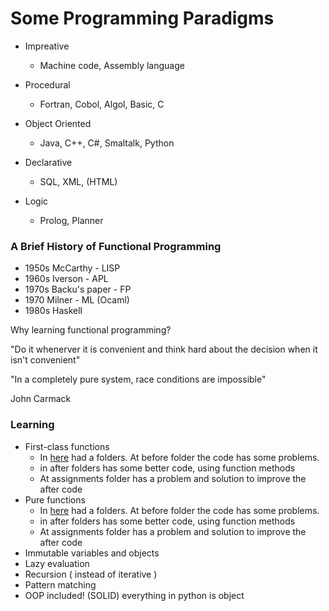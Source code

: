 # Some Programming Paradigms


* Impreative
    - Machine code, Assembly language

* Procedural
    - Fortran, Cobol, Algol, Basic, C

* Object Oriented
    - Java, C++, C#, Smaltalk, Python

* Declarative
    - SQL, XML, (HTML)

* Logic
    - Prolog, Planner


### A Brief History of Functional Programming

* 1950s McCarthy - LISP
* 1960s Iverson  - APL
* 1970s Backu's paper - FP
* 1970 Milner - ML (Ocaml)
* 1980s Haskell


Why learning functional programming?

"Do it whenerver it is convenient
and think hard about the decision
when it isn't convenient"

"In a completely pure system,
race conditions are impossible"

John Carmack


### Learning

* First-class functions
  * In [here](/fclass-functions) had a folders. At before folder the code has some problems.
  * in after folders has some  better code, using function methods
  * At assignments folder has a problem and solution to improve the after code
* Pure functions
  * In [here](/pure-functions) had a folders. At before folder the code has some problems.
  * in after folders has some  better code, using function methods
  * At assignments folder has a problem and solution to improve the after code
* Immutable variables and objects
* Lazy evaluation
* Recursion ( instead of iterative )
* Pattern matching
* OOP included! (SOLID) everything in python is object

